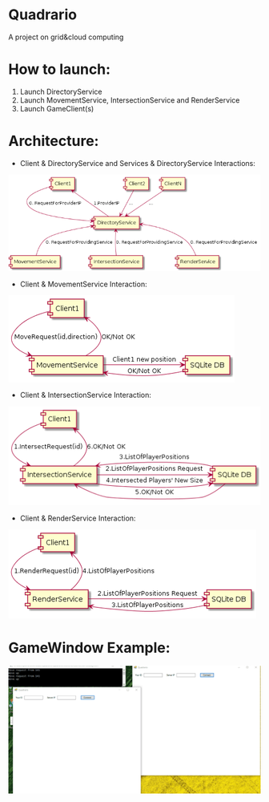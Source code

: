 # Quadrario
A project on grid&cloud computing

# **How to launch:**
1. Launch DirectoryService
2. Launch MovementService, IntersectionService and RenderService
3. Launch GameClient(s)

# **Architecture:**

- Client & DirectoryService and Services & DirectoryService Interactions:

![](https://github.com/polinalester/Quadrario/blob/master/uml1.png)



- Client & MovementService Interaction:

![](https://github.com/polinalester/Quadrario/blob/master/uml2.png)



- Client & IntersectionService Interaction:

![](https://github.com/polinalester/Quadrario/blob/master/uml3.png)



- Client & RenderService Interaction:

![](https://github.com/polinalester/Quadrario/blob/master/uml4.png)


# **GameWindow Example:**

![](https://github.com/polinalester/Quadrario/blob/master/gameplay_x1.5.gif)
